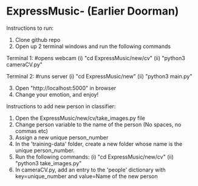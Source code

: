 # ExpressMusic- (Earlier Doorman)

Instructions to run:
1. Clone github repo
2. Open up 2 terminal windows and run the following commands
  
  Terminal 1:   #opens webcam
  (i) "cd ExpressMusic/new/cv"
  (ii) "python3 cameraCV.py"
  
  Terminal 2:   #runs server
  (i) "cd ExpressMusic/new"
  (ii) "python3 main.py"
  
3. Open "http://localhost:5000" in browser
4. Change your emotion, and enjoy!
  
  
  
Instructions to add new person in classifier:
1. Open the ExpressMusic/new/cv/take_images.py file
2. Change person variable to the name of the person (No spaces, no commas etc)
3. Assign a new unique person_number
4. In the 'training-data' folder, create a new folder whose name is the unique person_number.
5. Run the following commands:
      (i) "cd ExpressMusic/new/cv"
      (ii) "python3 take_images.py"
6. In cameraCV.py, add an entry to the 'people' dictionary with key=unique_number and value=Name of the new person

